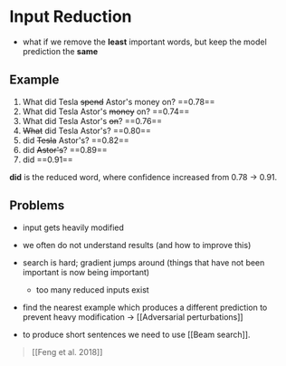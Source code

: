 # Input Reduction
- what if we remove the **least** important words, but keep the model prediction the **same**

## Example
1. What did Tesla ~~spend~~ Astor's money on? ==0.78==
2. What did Tesla Astor's ~~money~~ on?	==0.74==
3. What did Tesla Astor's ~~on~~? ==0.76==
4. ~~What~~ did Tesla Astor's? ==0.80==
5. did ~~Tesla~~ Astor's? ==0.82==
6. did ~~Astor's~~? ==0.89==
7. did ==0.91==

**did** is the reduced word, where confidence increased from 0.78 -> 0.91.

## Problems
- input gets heavily modified
- we often do not understand results (and how to improve this)
- search is hard; gradient jumps around (things that have not been important is now being important)
	- too many reduced inputs exist
- find the nearest example which produces a different prediction to prevent heavy modification
-> [[Adversarial perturbations]]

- to produce short sentences we need to use [[Beam search]].
> [[Feng et al. 2018]]